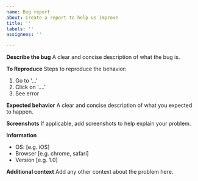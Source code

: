 ```yaml
---
name: Bug report
about: Create a report to help us improve
title: ''
labels: ''
assignees: ''

---
```


**Describe the bug**
A clear and concise description of what the bug is.

**To Reproduce**
Steps to reproduce the behavior:
1. Go to '...'
2. Click on '....'
3. See error

**Expected behavior**
A clear and concise description of what you expected to happen.

**Screenshots**
If applicable, add screenshots to help explain your problem.

**Information**
 - OS: [e.g. iOS]
 - Browser [e.g. chrome, safari]
 - Version [e.g. 1.0]

**Additional context**
Add any other context about the problem here.
